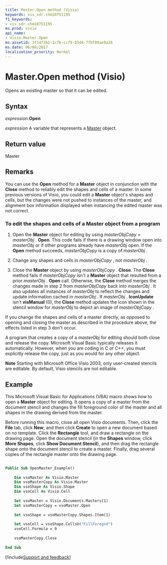 ```yaml
---
title: Master.Open method (Visio)
keywords: vis_sdr.chm10751195
f1_keywords:
- vis_sdr.chm10751195
ms.prod: visio
api_name:
- Visio.Master.Open
ms.assetid: 3f14f3b2-1cfb-ccf9-b344-7fbf80ae9a26
ms.date: 06/08/2017
localization_priority: Normal
---
```



# Master.Open method (Visio)

Opens an existing master so that it can be edited.


## Syntax

_expression_.**Open**

 _expression_ A variable that represents a [Master](./Visio.Master.md) object.


## Return value

Master


## Remarks

You can use the  **Open** method for a **Master** object in conjunction with the **Close** method to reliably edit the shapes and cells of a master. In some previous versions of Visio, you could edit a **Master** object's shapes and cells, but the changes were not pushed to instances of the master, and alignment box information displayed when instancing the edited master was not correct.


### To edit the shapes and cells of a Master object from a program




1. Open the  **Master** object for editing by using _masterObjCopy_ = _masterObj_ . **Open**. This code fails if there is a drawing window open into _masterObj_ or if other programs already have _masterObj_ open. If the **Open** method succeeds, _masterObjCopy_ is a copy of _masterObj_ .
    
2. Change any shapes and cells in  _masterObjCopy_ , not _masterObj_ .
    
3. Close the  **Master** object by using _masterObjCopy_ . **Close**. The **Close** method fails if _masterObjCopy_ isn't a **Master** object that resulted from a prior _masterObj_ . **Open** call. Otherwise, the **Close** method merges the changes made in step 2 from _masterObjCopy_ back into _masterObj_ . It also updates all instances of _masterObj_ to reflect the changes and update information cached in _masterObj_ . If _masterObj_ . **IconUpdate** isn't **visManual** (0), the **Close** method updates the icon shown in the stencil window for _masterObj_ to depict an image of _masterObjCopy_ .
    
If you change the shapes and cells of a master directly, as opposed to opening and closing the master as described in the procedure above, the effects listed in step 3 don't occur.

A program that creates a copy of a  _masterObj_ for editing should both close and release the copy. Microsoft Visual Basic typically releases it automatically. However, when you are coding in C or C++, you must explicitly release the copy, just as you would for any other object.


 **Note**  Starting with Microsoft Office Visio 2003, only user-created stencils are editable. By default, Visio stencils are not editable. 


## Example

This Microsoft Visual Basic for Applications (VBA) macro shows how to open a  **Master** object for editing. It opens a copy of a master from the document stencil and changes the fill foreground color of the master and all shapes in the drawing derived from the master.

Before running this macro, close all open Visio documents. Then, click the  **File** tab, click **New**, and then click  **Create** to open a new document based on no template. Click the **Rectangle** tool, and draw a rectangle on the drawing page. Open the document stencil (in the **Shapes** window, click **More Shapes**, click  **Show Document Stencil**), and then drag the rectangle shape onto the document stencil to create a master. Finally, drag several copies of the rectangle master onto the drawing page.




```vb
 
Public Sub OpenMaster_Example() 
 
    Dim vsoMaster As Visio.Master 
    Dim vsoMasterCopy As Visio.Master 
    Dim vsoShape As Visio.Shape 
    Dim vsoCell As Visio.Cell 
 
    Set vsoMaster = Visio.Documents.Masters(1) 
    Set vsoMasterCopy = vsoMaster.Open 
 
    Set vsoShape = vsoMasterCopy.Shapes.Item(1) 
 
    Set vsoCell = vsoShape.CellsU("FillForegnd") 
    vsoCell.Formula = 9 
 
    vsoMasterCopy.Close 
 
End Sub
```

[!include[Support and feedback](~/includes/feedback-boilerplate.md)]